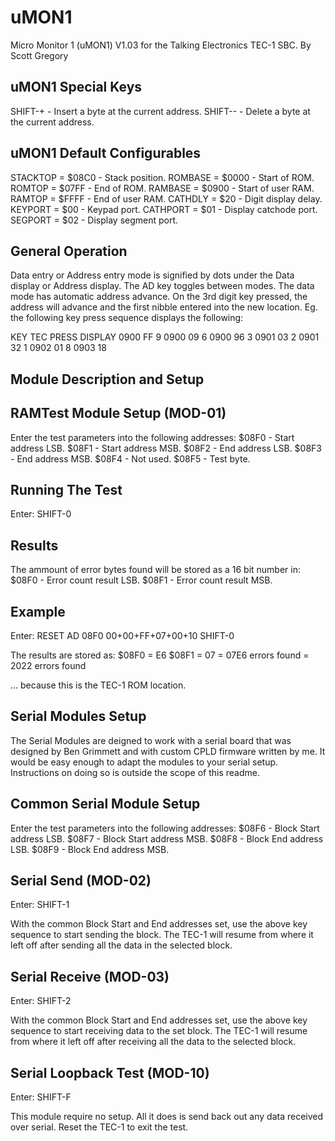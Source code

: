 # uMON1
Micro Monitor 1 (uMON1) V1.03 for the Talking Electronics TEC-1 SBC.
By Scott Gregory

uMON1 Special Keys
------------------
SHIFT-+ - Insert a byte at the current address.
SHIFT-- - Delete a byte at the current address.

uMON1 Default Configurables
---------------------------
STACKTOP = $08C0 - Stack position.
 ROMBASE = $0000 - Start of ROM.
  ROMTOP = $07FF - End of ROM.
 RAMBASE = $0900 - Start of user RAM.
  RAMTOP = $FFFF - End of user RAM.
 CATHDLY = $20 - Digit display delay.
 KEYPORT = $00 - Keypad port.
CATHPORT = $01 - Display catchode port.
 SEGPORT = $02 - Display segment port.

General Operation
-----------------
Data entry or Address entry mode is signified by dots under the Data display
or Address display.  The AD key toggles between modes.
The data mode has automatic address advance.  On the 3rd digit key pressed,
the address will advance and the first nibble entered into the new location.
Eg. the following key press sequence displays the following:

KEY		TEC
PRESS	DISPLAY
		0900 FF
9		0900 09
6		0900 96
3		0901 03
2		0901 32
1		0902 01
8		0903 18

Module Description and Setup
----------------------------

RAMTest Module Setup (MOD-01)
--------------------
Enter the test parameters into the following addresses:
	$08F0 - Start address LSB.
	$08F1 - Start address MSB.
	$08F2 - End address LSB.
	$08F3 - End address MSB.
	$08F4 - Not used.
	$08F5 - Test byte.

Running The Test
----------------
Enter:
	SHIFT-0

Results
-------
The ammount of error bytes found will be stored as a 16 bit number in:
	$08F0 - Error count result LSB.
	$08F1 - Error count result MSB.

Example
-------
Enter:
	RESET
	AD
	08F0
	00+00+FF+07+00+10
	SHIFT-0

The results are stored as:
	$08F0 = E6
	$08F1 = 07
		  = 07E6 errors found
		  = 2022 errors found

... because this is the TEC-1 ROM location.


Serial Modules Setup
--------------------
The Serial Modules are deigned to work with a serial board that was designed
by Ben Grimmett and with custom CPLD firmware written by me.  It would be
easy enough to adapt the modules to your serial setup.  Instructions on doing
so is outside the scope of this readme.

Common Serial Module Setup
--------------------------
Enter the test parameters into the following addresses:
	$08F6 - Block Start address LSB.
	$08F7 - Block Start address MSB.
	$08F8 - Block End address LSB.
	$08F9 - Block End address MSB.

Serial Send (MOD-02)
-----------
Enter:
	SHIFT-1

With the common Block Start and End addresses set, use the above key sequence
to start sending the block.  The TEC-1 will resume from where it left off
after sending all the data in the selected block.

Serial Receive (MOD-03)
--------------
Enter:
	SHIFT-2

With the common Block Start and End addresses set, use the above key sequence
to start receiving data to the set block.  The TEC-1 will resume from where it
left off after receiving all the data to the selected block.

Serial Loopback Test (MOD-10)
--------------------
Enter:
	SHIFT-F

This module require no setup.  All it does is send back out any data received
over serial.  Reset the TEC-1 to exit the test.
